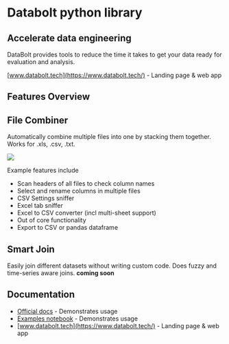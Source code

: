 # Databolt python library

## Accelerate data engineering

DataBolt provides tools to reduce the time it takes to get your data ready for evaluation and analysis.

[www.databolt.tech](https://www.databolt.tech/) - Landing page & web app

## Features Overview 

## File Combiner

Automatically combine multiple files into one by stacking them together. Works for .xls, .csv, .txt.

![](https://www.databolt.tech/images/combiner-landing-small.png)

Example features include

* Scan headers of all files to check column names
* Select and rename columns in multiple files
* CSV Settings sniffer
* Excel tab sniffer
* Excel to CSV converter (incl multi-sheet support)
* Out of core functionality
* Export to CSV or pandas dataframe

## Smart Join

Easily join different datasets without writing custom code. Does fuzzy and time-series aware joins.
__coming soon__

## Documentation

*  [Official docs](https://readthedocs.org/) - Demonstrates usage
*  [Examples notebook](https://www.databolt.tech/) - Demonstrates usage
*  [www.databolt.tech](https://www.databolt.tech/) - Landing page & web app
